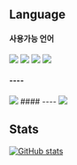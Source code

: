 ## Language

#### 사용가능 언어
<img src="https://img.shields.io/badge/typescript-0090ff?style=for-the-badge&logo=typescript&logoColor=fff"/> <img src="https://img.shields.io/badge/java-%23ED8B00.svg?style=for-the-badge&logo=java&logoColor=white"/> <img src="https://img.shields.io/badge/kotlin-%237F52FF.svg?style=for-the-badge&logo=kotlin&logoColor=white"/> <img src="https://img.shields.io/badge/python-3670A0?style=for-the-badge&logo=python&logoColor=ffdd54"/>

#### ----
<img src="https://img.shields.io/badge/Windows-0078D6?style=for-the-badge&logo=windows&logoColor=white"/>
#### ----
<img src="https://img.shields.io/badge/Discord-%237289DA.svg?style=for-the-badge&logo=discord&logoColor=white"/>

## Stats
[![GitHub stats](https://github-readme-stats.vercel.app/api?username=reman8683&bg_color=232323&text_color=FFFFFF&locale=kr)](https://github.com/anuraghazra/github-readme-stats)
